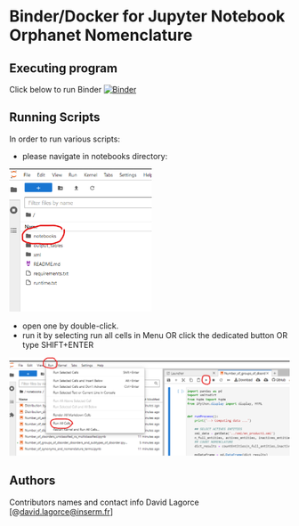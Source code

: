 # Binder/Docker for Jupyter Notebook Orphanet Nomenclature

## Executing program
Click below to run Binder
[![Binder](https://mybinder.org/badge_logo.svg)](https://mybinder.org/v2/gh/davidlagorce/nomenclature_python/HEAD)

## Running Scripts

In order to run various scripts:
- please navigate in notebooks directory:
<img src="documentation/notebook_folder.png" width="256"/>

- open one by double-click.
- run it by selecting run all cells in Menu OR click the dedicated button OR type SHIFT+ENTER
<img src="documentation/run.png" width="512"/>

## Authors

Contributors names and contact info
David Lagorce 
[@david.lagorce@inserm.fr]

